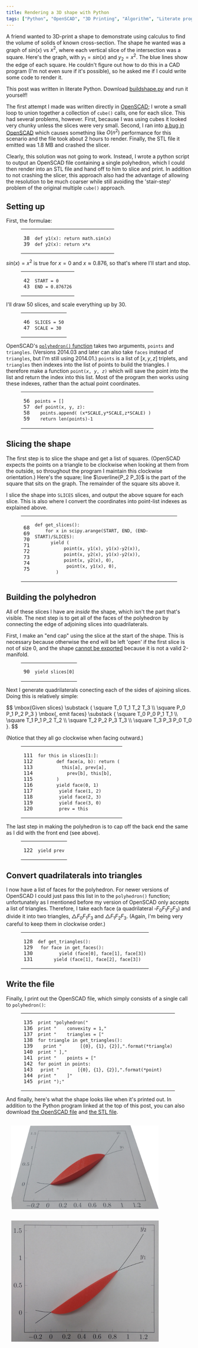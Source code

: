 ```yaml
---
title: Rendering a 3D shape with Python
tags: ["Python", "OpenSCAD", "3D Printing", "Algorithm", "Literate programming"]
---
```


<figure style="float:right;margin:30px 0"><img src="/blog/post/python-3d-rendering/figure/2f3b6b2d2cdb460bb8169b306c99e216be3789dd-1.png" alt="" srcset="/blog/post/python-3d-rendering/figure/2f3b6b2d2cdb460bb8169b306c99e216be3789dd-2x-1.png 2x, /blog/post/python-3d-rendering/figure/2f3b6b2d2cdb460bb8169b306c99e216be3789dd-3x-1.png 3x"/></figure>

A friend wanted to 3D-print a shape to demonstrate using calculus to find the volume of solids of known cross-section.
The shape he wanted was a graph of $sin(x)$ vs $x^2$,
where each vertical slice of the intersection was a square.
Here's the graph, with $y_1 = sin(x)$ and $y_2 = x^2$. The blue lines show the edge of each square.
He couldn't figure out how to do this in a CAD program (I'm not even sure if it's possible),
so he asked me if I could write some code to render it.

<div class='well'>This post was written in literate Python. Download <a href="/blog/post/python-3d-rendering/buildshape.py">buildshape.py</a> and run it yourself!</div>

<!-- XXX WARNING XXX: This post (and its ancillary files) was auto-generated from a source file! See the README in the post's directory for information before editing this file. -->
<!--more-->

The first attempt I made was written directly in [OpenSCAD](http://www.openscad.org/);
I wrote a small loop to union together a collection of `cube()` calls, one for each slice.
This had several problems, however.
First, because I was using cubes it looked very chunky unless the slices were very small.
Second, I ran into [a bug in OpenSCAD](https://github.com/openscad/openscad/issues/350)
which causes something like $O(n^2)$ performance for this scenario
and the file took about 2 hours to render.
Finally, the STL file it emitted was 1.8 MB and crashed the slicer.

Clearly, this solution was not going to work.
Instead, I wrote a python script to output an OpenSCAD file containing a single polyhedron,
which I could then render into an STL file and hand off to him to slice and print.
In addition to not crashing the slicer,
this approach also had the advantage of allowing the resolution to be much coarser
while still avoiding the 'stair-step' problem of the original multiple `cube()` approach.


## Setting up
First, the formulae:

<figure class="highlight python"><table><tr><td class="gutter"><pre><span class="line">38</span><br><span class="line">39</span><br></pre></td><td class="code"><pre><code class="hljs python"><span class="hljs-keyword">def</span> <span class="hljs-title function_">y1</span>(<span class="hljs-params">x</span>): <span class="hljs-keyword">return</span> math.sin(x)<br><span class="hljs-keyword">def</span> <span class="hljs-title function_">y2</span>(<span class="hljs-params">x</span>): <span class="hljs-keyword">return</span> x*x<br></code></pre></td></tr></table></figure>

$sin(x) = x^2$ is true for $x = 0$ and $x \approx 0.876$, so that's where I'll start and stop.

<figure class="highlight python"><table><tr><td class="gutter"><pre><span class="line">42</span><br><span class="line">43</span><br></pre></td><td class="code"><pre><code class="hljs python">START = <span class="hljs-number">0</span><br>END = <span class="hljs-number">0.876726</span><br></code></pre></td></tr></table></figure>

I'll draw 50 slices, and scale everything up by 30.

<figure class="highlight python"><table><tr><td class="gutter"><pre><span class="line">46</span><br><span class="line">47</span><br></pre></td><td class="code"><pre><code class="hljs python">SLICES = <span class="hljs-number">50</span><br>SCALE = <span class="hljs-number">30</span><br></code></pre></td></tr></table></figure>

OpenSCAD's [`polyhedron()` function](https://en.wikibooks.org/wiki/OpenSCAD_User_Manual/Primitive_Solids#polyhedron)
takes two arguments, `points` and `triangles`.
(Versions 2014.03 and later can also take `faces` instead of `triangles`, but I'm still using 2014.01.)
`points` is a list of $[x, y, z]$ triplets, and `triangles` then indexes into the list of points to build the triangles.
I therefore make a function <code>point(<var>x</var>, <var>y</var>, <var>z</var>)</code>
which will save the point into the list and return the index into this list.
Most of the program then works using these indexes, rather than the actual point coordinates.

<figure class="highlight python"><table><tr><td class="gutter"><pre><span class="line">56</span><br><span class="line">57</span><br><span class="line">58</span><br><span class="line">59</span><br></pre></td><td class="code"><pre><code class="hljs python">points = []<br><span class="hljs-keyword">def</span> <span class="hljs-title function_">point</span>(<span class="hljs-params">x, y, z</span>):<br>	points.append( (x*SCALE,y*SCALE,z*SCALE) )<br>	<span class="hljs-keyword">return</span> <span class="hljs-built_in">len</span>(points)-<span class="hljs-number">1</span><br></code></pre></td></tr></table></figure>

## Slicing the shape

<figure style="float:right;margin:30px 0"><img src="/blog/post/python-3d-rendering/figure/9d766802b89baaa4653064000f5a46e7b401fade-1.png" alt="" srcset="/blog/post/python-3d-rendering/figure/9d766802b89baaa4653064000f5a46e7b401fade-2x-1.png 2x, /blog/post/python-3d-rendering/figure/9d766802b89baaa4653064000f5a46e7b401fade-3x-1.png 3x"/></figure>
The first step is to slice the shape and get a list of squares.
(OpenSCAD expects the points on a triangle to be clockwise when looking at them from the outside,
so throughout the program I maintain this clockwise orientation.) Here's the square; line $\overline{P_2 P_3}$ is the part of the square that sits on the graph. The remainder of the square sits above it.

I slice the shape into <code>SLICES</code> slices, and output the above square for each slice.
This is also where I convert the coordinates into point-list indexes as explained above.

<figure class="highlight python"><table><tr><td class="gutter"><pre><span class="line">68</span><br><span class="line">69</span><br><span class="line">70</span><br><span class="line">71</span><br><span class="line">72</span><br><span class="line">73</span><br><span class="line">74</span><br><span class="line">75</span><br></pre></td><td class="code"><pre><code class="hljs python"><span class="hljs-keyword">def</span> <span class="hljs-title function_">get_slices</span>():<br>	<span class="hljs-keyword">for</span> x <span class="hljs-keyword">in</span> scipy.arange(START, END, (END-START)/SLICES):<br>		<span class="hljs-keyword">yield</span> (<br>			point(x, y1(x), y1(x)-y2(x)),<br>			point(x, y2(x), y1(x)-y2(x)),<br>			point(x, y2(x), <span class="hljs-number">0</span>),<br>			point(x, y1(x), <span class="hljs-number">0</span>),<br>		)<br></code></pre></td></tr></table></figure>

## Building the polyhedron
All of these slices I have are *inside* the shape,
which isn't the part that's visible.
The next step is to get all of the faces of the polyhedron
by connecting the edge of adjoining slices into quadrilaterals.

First, I make an "end cap" using the slice at the start of the shape.
This is necessary because otherwise the end will be left 'open' if the first slice is not of size 0,
and the shape [cannot be exported](https://en.wikibooks.org/wiki/OpenSCAD_User_Manual/STL_Import_and_Export#STL_Export_2)
because it is not a valid 2-manifold.

<figure class="highlight python"><table><tr><td class="gutter"><pre><span class="line">90</span><br></pre></td><td class="code"><pre><code class="hljs python"><span class="hljs-keyword">yield</span> slices[<span class="hljs-number">0</span>]<br></code></pre></td></tr></table></figure>


<figure style="float:right;margin:30px 0"><img src="/blog/post/python-3d-rendering/figure/7f97826bc4ddd9cfef3e874d903f1759bf0f8fd2-1.png" alt="" srcset="/blog/post/python-3d-rendering/figure/7f97826bc4ddd9cfef3e874d903f1759bf0f8fd2-2x-1.png 2x, /blog/post/python-3d-rendering/figure/7f97826bc4ddd9cfef3e874d903f1759bf0f8fd2-3x-1.png 3x"/></figure>

Next I generate quadrilaterals conecting each of the sides of ajoining slices.
Doing this is relatively simple:

<div>$$
\mbox{Given slices}
\substack {
	\square T_0 T_1 T_2 T_3 \\
	\square P_0 P_1 P_2 P_3
}
\mbox{, emit faces}
\substack {
	\square T_0 P_0 P_1 T_1 \\
	\square T_1 P_1 P_2 T_2 \\
	\square T_2 P_2 P_3 T_3 \\
	\square T_3 P_3 P_0 T_0
}.
$$</div>

(Notice that they all go clockwise when facing outward.)

<figure class="highlight python"><table><tr><td class="gutter"><pre><span class="line">111</span><br><span class="line">112</span><br><span class="line">113</span><br><span class="line">114</span><br><span class="line">115</span><br><span class="line">116</span><br><span class="line">117</span><br><span class="line">118</span><br><span class="line">119</span><br><span class="line">120</span><br></pre></td><td class="code"><pre><code class="hljs python"><span class="hljs-keyword">for</span> this <span class="hljs-keyword">in</span> slices[<span class="hljs-number">1</span>:]:<br>		<span class="hljs-keyword">def</span> <span class="hljs-title function_">face</span>(<span class="hljs-params">a, b</span>): <span class="hljs-keyword">return</span> (<br>			this[a], prev[a],<br>			prev[b], this[b],<br>		)<br>		<span class="hljs-keyword">yield</span> face(<span class="hljs-number">0</span>, <span class="hljs-number">1</span>)<br>		<span class="hljs-keyword">yield</span> face(<span class="hljs-number">1</span>, <span class="hljs-number">2</span>)<br>		<span class="hljs-keyword">yield</span> face(<span class="hljs-number">2</span>, <span class="hljs-number">3</span>)<br>		<span class="hljs-keyword">yield</span> face(<span class="hljs-number">3</span>, <span class="hljs-number">0</span>)<br>		prev = this<br></code></pre></td></tr></table></figure>
The last step in making the polyhedron is to cap off the back end the same as I did with the front end (see above).

<figure class="highlight python"><table><tr><td class="gutter"><pre><span class="line">122</span><br></pre></td><td class="code"><pre><code class="hljs python"><span class="hljs-keyword">yield</span> prev<br></code></pre></td></tr></table></figure>

## Convert quadrilaterals into triangles

<figure style="float:right;margin:30px 0"><img src="/blog/post/python-3d-rendering/figure/1444037eaf59bacfcc2da383f6af0ab4a207ce49-1.png" alt="" srcset="/blog/post/python-3d-rendering/figure/1444037eaf59bacfcc2da383f6af0ab4a207ce49-2x-1.png 2x, /blog/post/python-3d-rendering/figure/1444037eaf59bacfcc2da383f6af0ab4a207ce49-3x-1.png 3x"/></figure>

I now have a list of faces for the polyhedron. For newer versions of OpenSCAD I could just pass this list in to the `polyhedron()` function; unfortunately as I mentioned before my version of OpenSCAD only accepts a list of triangles.
Therefore, I take each face (a quadrilateral $\square F_0 F_1 F_2 F_3$) and divide it into two triangles, $\triangle F_0 F_1 F_3$ and $\triangle F_1 F_2 F_3$. (Again, I'm being very careful to keep them in clockwise order.)

<figure class="highlight python"><table><tr><td class="gutter"><pre><span class="line">128</span><br><span class="line">129</span><br><span class="line">130</span><br><span class="line">131</span><br></pre></td><td class="code"><pre><code class="hljs python"><span class="hljs-keyword">def</span> <span class="hljs-title function_">get_triangles</span>():<br>	<span class="hljs-keyword">for</span> face <span class="hljs-keyword">in</span> get_faces():<br>		<span class="hljs-keyword">yield</span> (face[<span class="hljs-number">0</span>], face[<span class="hljs-number">1</span>], face[<span class="hljs-number">3</span>])<br>		<span class="hljs-keyword">yield</span> (face[<span class="hljs-number">1</span>], face[<span class="hljs-number">2</span>], face[<span class="hljs-number">3</span>])<br></code></pre></td></tr></table></figure>

## Write the file
Finally, I print out the OpenSCAD file, which simply consists of a single call to `polyhedron()`:

<figure class="highlight python"><table><tr><td class="gutter"><pre><span class="line">135</span><br><span class="line">136</span><br><span class="line">137</span><br><span class="line">138</span><br><span class="line">139</span><br><span class="line">140</span><br><span class="line">141</span><br><span class="line">142</span><br><span class="line">143</span><br><span class="line">144</span><br><span class="line">145</span><br></pre></td><td class="code"><pre><code class="hljs python"><span class="hljs-built_in">print</span> <span class="hljs-string">&quot;polyhedron(&quot;</span><br><span class="hljs-built_in">print</span> <span class="hljs-string">&quot;	convexity = 1,&quot;</span><br><span class="hljs-built_in">print</span> <span class="hljs-string">&quot;	triangles = [&quot;</span><br><span class="hljs-keyword">for</span> triangle <span class="hljs-keyword">in</span> get_triangles():<br>	<span class="hljs-built_in">print</span> <span class="hljs-string">&quot;		[{0}, {1}, {2}],&quot;</span>.<span class="hljs-built_in">format</span>(*triangle)<br><span class="hljs-built_in">print</span> <span class="hljs-string">&quot;	],&quot;</span><br><span class="hljs-built_in">print</span> <span class="hljs-string">&quot;	points = [&quot;</span><br><span class="hljs-keyword">for</span> point <span class="hljs-keyword">in</span> points:<br>	<span class="hljs-built_in">print</span> <span class="hljs-string">&quot;		[{0}, {1}, {2}],&quot;</span>.<span class="hljs-built_in">format</span>(*point)<br><span class="hljs-built_in">print</span> <span class="hljs-string">&quot;	]&quot;</span><br><span class="hljs-built_in">print</span> <span class="hljs-string">&quot;);&quot;</span><br></code></pre></td></tr></table></figure>

And finally, here's what the shape looks like when it's printed out.
In addition to the Python program linked at the top of this post,
you can also download
[the OpenSCAD file](shape.scad) and
[the STL file](shape.stl).

<img src="photo-graph2.jpeg" width="400" height="227" alt="" style="margin: 1em"/>
<img src="photo-graph.jpeg" width="400" height="328" alt="" style="margin: 1em"/>

